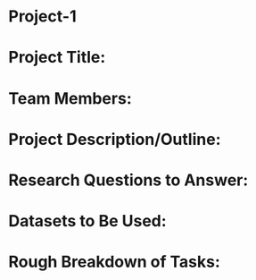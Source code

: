 # Project-1

# Project Title: 

# Team Members: 

# Project Description/Outline:

# Research Questions to Answer:

# Datasets to Be Used: 

# Rough Breakdown of Tasks:
